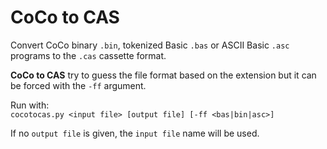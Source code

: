 # CoCo to CAS  
  
Convert CoCo binary `.bin`, tokenized Basic `.bas` or ASCII Basic `.asc` programs to the `.cas` cassette format.  
  
**CoCo to CAS** try to guess the file format based on the extension but it can be forced with the `-ff` argument.  
  
Run with:  
`cocotocas.py <input file> [output file] [-ff <bas|bin|asc>]`  
  
If no `output file` is given, the `input file` name will be used.  

